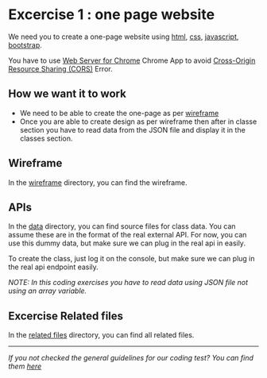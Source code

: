# Excercise 1 : one page website

We need you to create a one-page website using [html](https://html.spec.whatwg.org/), [css](https://www.w3.org/Style/CSS/), [javascript](https://developer.mozilla.org/en-US/docs/Web/JavaScript/Language_Resources), [bootstrap](https://getbootstrap.com/docs/5.0/getting-started/introduction/).

You have to use [Web Server for Chrome](https://chrome.google.com/webstore/detail/web-server-for-chrome/ofhbbkphhbklhfoeikjpcbhemlocgigb?hl=en) Chrome App to avoid [Cross-Origin Resource Sharing (CORS)](https://developer.mozilla.org/en-US/docs/Web/HTTP/CORS) Error.

## How we want it to work

- We need to be able to create the one-page as per [wireframe](wireframe/page-design.png)
- Once you are able to create design as per wireframe then after in classe section you have to read data from the JSON file and display it in the classes section.

## Wireframe

In the [wireframe](wireframe) directory, you can find the wireframe.

## APIs

In the [data](data/) directory, you can find source files for class data.
You can assume these are in the format of the real external API.
For now, you can use this dummy data, but make sure we can plug in the real api in easily.

To create the class, just log it on the console, but make sure we can plug in the real api endpoint easily.

_NOTE: In this coding exercises you have to read data using JSON file not using an array variable._

## Excercise Related files

In the [related files](relatedfiles/) directory, you can find all related files.

---

_If you not checked the general guidelines for our coding test? You can find them [here](.././README.md)_
